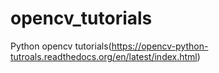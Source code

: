 # opencv_tutorials
Python opencv tutorials(https://opencv-python-tutroals.readthedocs.org/en/latest/index.html)
